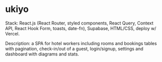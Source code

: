 # ukiyo

Stack: React.js (React Router, styled components, React Query, Context API, React Hook Form, toasts, date-fn), Supabase, HTML/CSS, deploy w/ Vercel.

Description: a SPA for hotel workers including rooms and bookings tables with pagination, check-in/out of a guest, login/signup, settings and dashboard with diagrams and stats.
